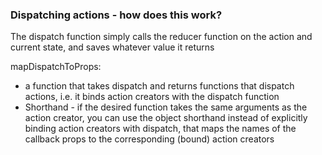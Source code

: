 ### Dispatching actions - how does this work?

The dispatch function simply calls the reducer function on the action and current state, and saves whatever value it returns

mapDispatchToProps:
- a function that takes dispatch and returns functions that dispatch actions, i.e. it binds action creators with the dispatch function
- Shorthand - if the desired function takes the same arguments as the action creator, you can use the object shorthand instead of explicitly binding action creators with dispatch, that maps the names of the callback props to the corresponding (bound) action creators
